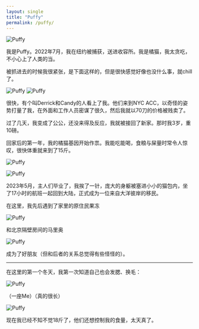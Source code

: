 ```yaml
---
layout: single
title: "Puffy"
permalink: /puffy/
---
```


![Puffy](/images/puffy/puffy-be-good.jpg)

我是Puffy。2022年7月，我在纽约被捕获，送进收容所。我是橘猫，我太贪吃，不小心上了人类的当。

被抓进去的时候我很紧张，是下面这样的，但是很快感觉好像也没什么事，就chill了。

![Puffy](/images/puffy/puffy-caught-concerned.jpeg)
![Puffy](/images/puffy/puffy-caught-chill.jpeg)

很快，有个叫Derrick和Candy的人看上了我。他们来到NYC ACC，以奇怪的姿势打量了我，在外面和工作人员密谋了很久，然后我就以70刀的价格被贱卖了。

过了几天，我变成了公公，还没来得及反应，我就被接回了新家。那时我3岁，重10磅。

回家后的第一年，我的橘猫基因开始作祟。我能吃能喝，食粮与屎量时常令人惊叹，很快体重就来到了15斤。

![Puffy](/images/puffy/puffy-be-small.jpg)

![Puffy](/images/puffy/puffy-bread.jpg)

2023年5月，主人们毕业了，我挨了一针，庞大的身躯被塞进小小的猫包内，坐了17小时的航班一起回到大陆，正式成为一位来自大洋彼岸的移民。

在这里，我先后遇到了家里的原住民果冻

![Puffy](/images/puffy/puffy-jelly.jpg)

和北京隔壁房间的马里奥

![Puffy](/images/puffy/puffy-mario.JPG)

成为了好朋友（但和后者的关系总觉得有些怪怪的）。

---

在这里的第一个冬天，我第一次知道自己也会发腮、换毛：

![Puffy](/images/puffy/puffy-explode.jpg)

（一座Me）（真的很长）

![Puffy](/images/puffy/puffy-be-long.jpg)

现在我已经不知不觉18斤了，他们还想控制我的食量，太天真了。
